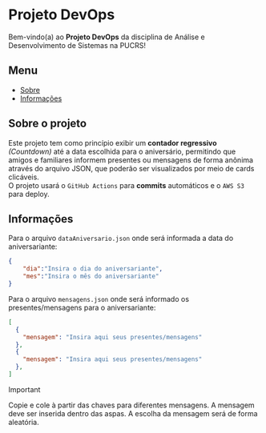 
# Projeto DevOps

Bem-vindo(a) ao **Projeto DevOps** da disciplina de Análise e Desenvolvimento de Sistemas na PUCRS!

## Menu
- [Sobre](#sobre-o-projeto)
- [Informações](#informações)

## Sobre o projeto

Este projeto tem como princípio exibir um **contador regressivo** *(Countdown)* até a data escolhida para o aniversário, permitindo que amigos e familiares informem presentes ou mensagens de forma anônima através do arquivo JSON, que poderão ser visualizados por meio de cards clicáveis.\
O projeto usará o `GitHub Actions` para **commits** automáticos e o `AWS S3` para deploy. 

## Informações

Para o arquivo `dataAniversario.json` onde será informada a data do aniversariante:
```json
{
    "dia":"Insira o dia do aniversariante",
    "mes":"Insira o mês do aniversariante"
}
```
Para o arquivo `mensagens.json` onde será informado os presentes/mensagens para o aniversariante:
```json
[
  {
    "mensagem": "Insira aqui seus presentes/mensagens"
  },
  {
    "mensagem": "Insira aqui seus presentes/mensagens"
  },
]
```

> [!IMPORTANT]
> Copie e cole à partir das chaves para diferentes mensagens. A mensagem deve ser inserida dentro das aspas. A escolha da mensagem será de forma aleatória.
